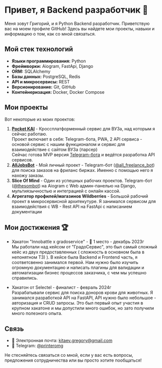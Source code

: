 # Привет, я Backend разработчик 👋

Меня зовут Григорий, и я Python Backend разработчик. Приветствую вас на моем профиле GitHub! Здесь вы найдете мои проекты, навыки и информацию о том, как со мной связаться.

## Мой стек технологий
- **Языки программирования:** Python
- **Фреймворки:** Aiogram, FastApi, Django
- **ORM:** SQLAlchemy
- **Базы данных:** PostgreSQL, Redis
- **API и микросервисы:** REST
- **Версионирование:** Git, GitHub
- **Контейнеризация:** Docker, Docker Compose

## Мои проекты
Вот некоторые из моих проектов:

1. [**Pocket KAI**](https://github.com/JudleTeam/KAI_Telegram_Bot) - Кроссплатформенный сервис для ВУЗа, над которым я сейчас работаю.\
Проект включает в себя: Telegram-бота, PWA, 2 API сервиса - основой сервис с нашим функционалом и сервис для взаимодействие с сайтом ВУЗа (парсер)\
Сейчас готова MVP версия [Telegram-бота](https://t.me/kai_pup_bot) и ведётся разработка API сервисов.
2. [**AllJobsBot**](https://github.com/PrinterOMG/AllJobsBot) - Мой личный проект - Telegram-бот ([@all_freelance_bot](https://t.me/all_freelance_bot)) для поиска заказов на фриланс биржах. Именно с помощью него я нахожу заказы.
3. **Slice Of Mind** - Один из успешных рабочих проектов. Telegram-бот ([@thesombot](https://t.me/thesombot)) на Aiogram c Web админ-панелью на Django, мультиязычностью и интеграцией с онлайн кассой.
4. **Агрегатор профилей/магазинов Wildberries** - Большой рабочий проект в микросервисной архитекутуре. Я занимался сервисом для взаимодействия с WB - Rest API на FastApi с написанием документации

## Мои достижения 🏆

* Хакатон "Innobattle x gradoservice" - 🥇 1 место - декабрь 2023г\
Мы работали над кейсом от "ГрадоСервис", это был самый сложный кейс из двух предоставленных ( сложность в основном была в непонятном ТЗ) ). В кейсе была Backend и Frontend часть, я соответсвенно занимался первой. Нам нужно было изучить огромную документацию и написать плагины для валидации и автоматизации бизнес процессов заказчика, с чем мы успешно справились.

* Хакатон от Selectel - финалист - февраль 2024г\
Разрабатывали сервис для поиска доноров крови для животных. Я занимался разработкой API на FastAPI, API нужно было небольшое - авторизация и CRUD запросы. Это был первый опыт участия в крупном хакатоне и мы допустили много ошибок, но зато получили много полезного опыта.

## Связь
- 📧 Электронная почта: [kitaev.gregory@gmail.com](mailto:kitaev.gregory@gmail.com)
- 📱 Telegram: [@printeromg](https://t.me/printeromg)

Не стесняйтесь связаться со мной, если у вас есть вопросы, предложения сотрудничества или вы просто хотите пообщаться!
